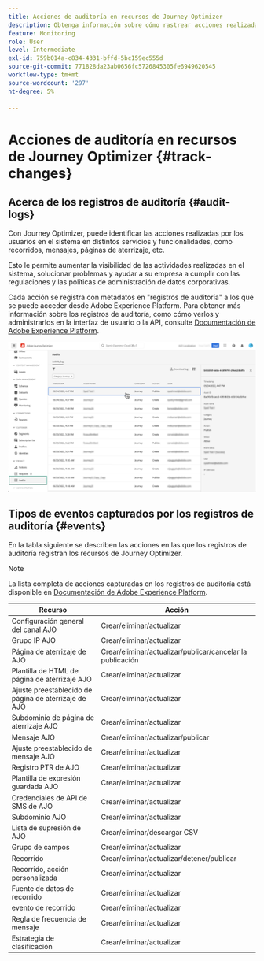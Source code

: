 ```yaml
---
title: Acciones de auditoría en recursos de Journey Optimizer
description: Obtenga información sobre cómo rastrear acciones realizadas en recursos de Journey Optimizer.
feature: Monitoring
role: User
level: Intermediate
exl-id: 759b014a-c834-4331-bffd-5bc159ec555d
source-git-commit: 771828da23ab0656fc5726845305fe6949620545
workflow-type: tm+mt
source-wordcount: '297'
ht-degree: 5%

---
```


# Acciones de auditoría en recursos de Journey Optimizer {#track-changes}

## Acerca de los registros de auditoría {#audit-logs}

Con Journey Optimizer, puede identificar las acciones realizadas por los usuarios en el sistema en distintos servicios y funcionalidades, como recorridos, mensajes, páginas de aterrizaje, etc.

Esto le permite aumentar la visibilidad de las actividades realizadas en el sistema, solucionar problemas y ayudar a su empresa a cumplir con las regulaciones y las políticas de administración de datos corporativas.

Cada acción se registra con metadatos en &quot;registros de auditoría&quot; a los que se puede acceder desde Adobe Experience Platform. Para obtener más información sobre los registros de auditoría, como cómo verlos y administrarlos en la interfaz de usuario o la API, consulte [Documentación de Adobe Experience Platform](https://experienceleague.adobe.com/docs/experience-platform/landing/governance-privacy-security/audit-logs/overview.html).

![](assets/audit-logs.png)

## Tipos de eventos capturados por los registros de auditoría {#events}

En la tabla siguiente se describen las acciones en las que los registros de auditoría registran los recursos de Journey Optimizer.

>[!NOTE]
>
>La lista completa de acciones capturadas en los registros de auditoría está disponible en [Documentación de Adobe Experience Platform](https://experienceleague.adobe.com/docs/experience-platform/landing/governance-privacy-security/audit-logs/overview.html#category).

| Recurso | Acción |
|-----------|------------------|
| Configuración general del canal AJO | Crear/eliminar/actualizar |
| Grupo IP AJO | Crear/eliminar/actualizar |
| Página de aterrizaje de AJO | Crear/eliminar/actualizar/publicar/cancelar la publicación |
| Plantilla de HTML de página de aterrizaje AJO | Crear/eliminar/actualizar |
| Ajuste preestablecido de página de aterrizaje de AJO | Crear/eliminar/actualizar |
| Subdominio de página de aterrizaje AJO | Crear/eliminar/actualizar |
| Mensaje AJO | Crear/eliminar/actualizar/publicar |
| Ajuste preestablecido de mensaje AJO | Crear/eliminar/actualizar |
| Registro PTR de AJO | Crear/eliminar/actualizar |
| Plantilla de expresión guardada AJO | Crear/eliminar/actualizar |
| Credenciales de API de SMS de AJO | Crear/eliminar/actualizar |
| Subdominio AJO | Crear/eliminar/actualizar |
| Lista de supresión de AJO | Crear/eliminar/descargar CSV |
| Grupo de campos | Crear/eliminar/actualizar |
|  Recorrido  | Crear/eliminar/actualizar/detener/publicar |
| Recorrido, acción personalizada | Crear/eliminar/actualizar |
| Fuente de datos de recorrido | Crear/eliminar/actualizar |
| evento de recorrido | Crear/eliminar/actualizar |
| Regla de frecuencia de mensaje | Crear/eliminar/actualizar |
| Estrategia de clasificación | Crear/eliminar/actualizar |
